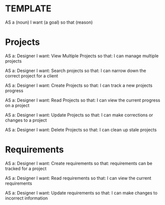 # TEMPLATE
AS a (noun) 
I want (a goal) 
so that (reason)


# Projects

AS a: Designer
I want: View Multiple Projects
so that: I can manage multiple projects

AS a: Designer
I want: Search projects
so that: I can narrow down the correct project for a client

AS a: Designer
I want: Create Projects
so that: I can track a new projects progress

AS a: Designer
I want: Read Projects
so that: I can view the current progress on a project

AS a: Designer
I want: Update Projects
so that: I can make corrections or changes to a project

AS a: Designer
I want: Delete Projects
so that: I can clean up stale projects

# Requirements

AS a: Designer
I want: Create requirements 
so that: requirements can be tracked for a project

AS a: Designer
I want: Read requirements
so that: I can view the current requirements

AS a: Designer
I want: Update requirements
so that: I can make changes to incorrect information